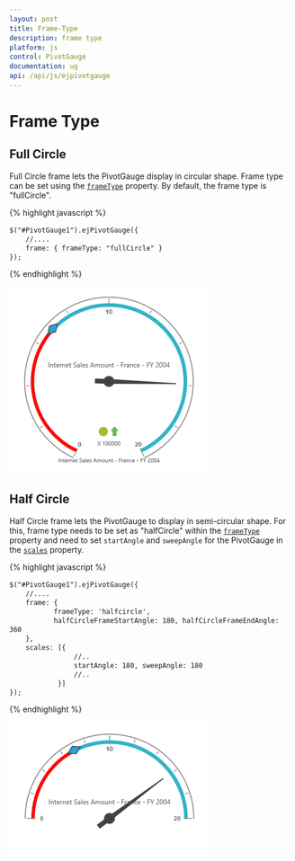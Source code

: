 ```yaml
---
layout: post
title: Frame-Type
description: frame type 
platform: js
control: PivotGauge
documentation: ug
api: /api/js/ejpivotgauge
---
```


# Frame Type

## Full Circle

Full Circle frame lets the PivotGauge display in circular shape. Frame type can be set using the [`frameType`](/api/js/ejcirculargauge#members:frame) property.  By default, the frame type is "fullCircle".

{% highlight javascript %}

    $("#PivotGauge1").ejPivotGauge({
        //....
        frame: { frameType: "fullCircle" }
    });

{% endhighlight %}

![](Frame-Type_images/FullCircle.png) 

## Half Circle

Half Circle frame lets the PivotGauge to display in semi-circular shape. For this, frame type needs to be set as "halfCircle" within the [`frameType`](/api/js/ejcirculargauge#members:frame) property and need to set `startAngle` and `sweepAngle` for the PivotGauge in the  [`scales`](/api/js/ejcirculargauge#members:scales) property.

{% highlight javascript %}

    $("#PivotGauge1").ejPivotGauge({
        //....
        frame: {
               frameType: 'halfcircle',
               halfCircleFrameStartAngle: 180, halfCircleFrameEndAngle: 360
        },
        scales: [{
                    //..
                    startAngle: 180, sweepAngle: 180
                    //..
                }]
    });

{% endhighlight %}

![](Frame-Type_images/HalfCircle.png) 

